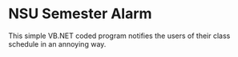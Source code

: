# NSU Semester Alarm
 This simple VB.NET coded program notifies the users of their class schedule in an annoying way.
